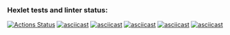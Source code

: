 ### Hexlet tests and linter status:
[![Actions Status](https://github.com/vitalychasovskih/python-project-49/actions/workflows/hexlet-check.yml/badge.svg)](https://github.com/vitalychasovskih/python-project-49/actions)
[![asciicast](https://asciinema.org/a/649144.svg)](https://asciinema.org/a/649144)
[![asciicast](https://asciinema.org/a/649145.svg)](https://asciinema.org/a/649145)
[![asciicast](https://asciinema.org/a/649151.svg)](https://asciinema.org/a/649151)
[![asciicast](https://asciinema.org/a/649193.svg)](https://asciinema.org/a/649193)
[![asciicast](https://asciinema.org/a/649335.svg)](https://asciinema.org/a/649335)